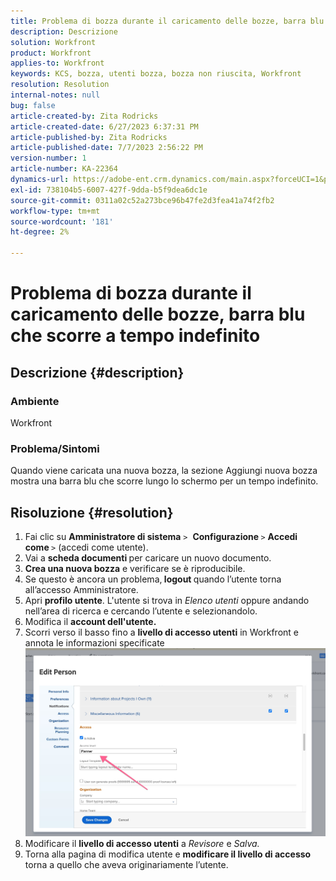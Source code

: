 ```yaml
---
title: Problema di bozza durante il caricamento delle bozze, barra blu che scorre a tempo indefinito
description: Descrizione
solution: Workfront
product: Workfront
applies-to: Workfront
keywords: KCS, bozza, utenti bozza, bozza non riuscita, Workfront
resolution: Resolution
internal-notes: null
bug: false
article-created-by: Zita Rodricks
article-created-date: 6/27/2023 6:37:31 PM
article-published-by: Zita Rodricks
article-published-date: 7/7/2023 2:56:22 PM
version-number: 1
article-number: KA-22364
dynamics-url: https://adobe-ent.crm.dynamics.com/main.aspx?forceUCI=1&pagetype=entityrecord&etn=knowledgearticle&id=7033e4a7-1915-ee11-8f6e-6045bd0061cb
exl-id: 738104b5-6007-427f-9dda-b5f9dea6dc1e
source-git-commit: 0311a02c52a273bce96b47fe2d3fea41a74f2fb2
workflow-type: tm+mt
source-wordcount: '181'
ht-degree: 2%

---
```


# Problema di bozza durante il caricamento delle bozze, barra blu che scorre a tempo indefinito

## Descrizione {#description}


### Ambiente

Workfront

### Problema/Sintomi

Quando viene caricata una nuova bozza, la sezione Aggiungi nuova bozza mostra una barra blu che scorre lungo lo schermo per un tempo indefinito.


## Risoluzione {#resolution}


1. Fai clic su <b>Amministratore di sistema</b> `>`  <b>Configurazione </b>`>` <b>Accedi come </b>`>`  (accedi come utente).
2. Vai a <b>scheda documenti </b>per caricare un nuovo documento.
3. <b>Crea una nuova bozza</b> e verificare se è riproducibile.
4. Se questo è ancora un problema,<b> logout </b>quando l’utente torna all’accesso Amministratore.
5. Apri <b>profilo utente</b>. L&#39;utente si trova in *Elenco utenti* oppure andando nell’area di ricerca e cercando l’utente e selezionandolo.
6. Modifica il <b>account dell&#39;utente.</b>
7. Scorri verso il basso fino a <b>livello di accesso utenti</b> in Workfront e annota le informazioni specificate <b>![](assets/793b8303-2615-ee11-8f6e-6045bd0061cb.png)</b>
8. Modificare il <b>livello di accesso utenti</b> a *Revisore* e *Salva.*
9. Torna alla pagina di modifica utente e <b>modificare il livello di accesso</b> torna a quello che aveva originariamente l’utente.

